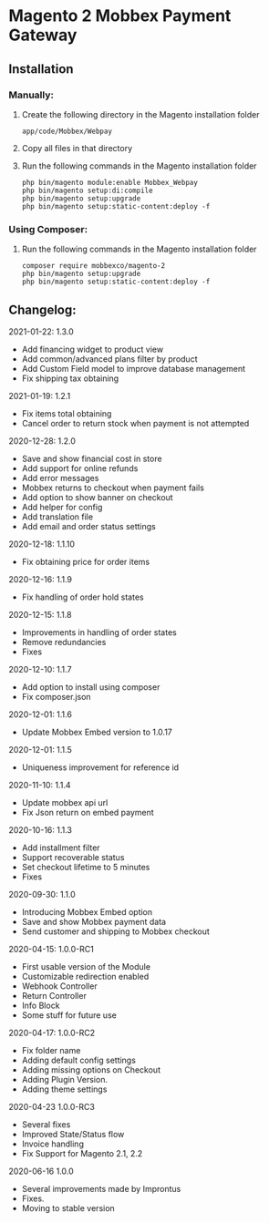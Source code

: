# Magento 2 Mobbex Payment Gateway

## Installation

### Manually: 
1. Create the following directory in the Magento installation folder

    ```
    app/code/Mobbex/Webpay
    ```
2. Copy all files in that directory
3. Run the following  commands in the Magento installation folder
    ```
    php bin/magento module:enable Mobbex_Webpay
    php bin/magento setup:di:compile
    php bin/magento setup:upgrade
    php bin/magento setup:static-content:deploy -f
    ```

### Using Composer: 
1. Run the following commands in the Magento installation folder
    ```
    composer require mobbexco/magento-2
    php bin/magento setup:upgrade
    php bin/magento setup:static-content:deploy -f
    ```

## Changelog:

2021-01-22: 1.3.0
- Add financing widget to product view
- Add common/advanced plans filter by product
- Add Custom Field model to improve database management
- Fix shipping tax obtaining

2021-01-19: 1.2.1
- Fix items total obtaining
- Cancel order to return stock when payment is not attempted

2020-12-28: 1.2.0
- Save and show financial cost in store
- Add support for online refunds
- Add error messages
- Mobbex returns to checkout when payment fails
- Add option to show banner on checkout
- Add helper for config
- Add translation file
- Add email and order status settings

2020-12-18: 1.1.10
- Fix obtaining price for order items

2020-12-16: 1.1.9
- Fix handling of order hold states

2020-12-15: 1.1.8
- Improvements in handling of order states
- Remove redundancies
- Fixes

2020-12-10: 1.1.7
- Add option to install using composer
- Fix composer.json

2020-12-01: 1.1.6
- Update Mobbex Embed version to 1.0.17

2020-12-01: 1.1.5
- Uniqueness improvement for reference id

2020-11-10: 1.1.4
- Update mobbex api url
- Fix Json return on embed payment

2020-10-16: 1.1.3
- Add installment filter
- Support recoverable status
- Set checkout lifetime to 5 minutes
- Fixes

2020-09-30: 1.1.0
- Introducing Mobbex Embed option
- Save and show Mobbex payment data
- Send customer and shipping to Mobbex checkout

2020-04-15: 1.0.0-RC1
- First usable version of the Module
- Customizable redirection enabled
- Webhook Controller
- Return Controller
- Info Block
- Some stuff for future use

2020-04-17: 1.0.0-RC2
- Fix folder name
- Adding default config settings
- Adding missing options on Checkout
- Adding Plugin Version.
- Adding theme settings

2020-04-23 1.0.0-RC3
- Several fixes
- Improved State/Status flow
- Invoice handling
- Fix Support for Magento 2.1, 2.2

2020-06-16 1.0.0
- Several improvements made by Improntus
- Fixes.
- Moving to stable version
